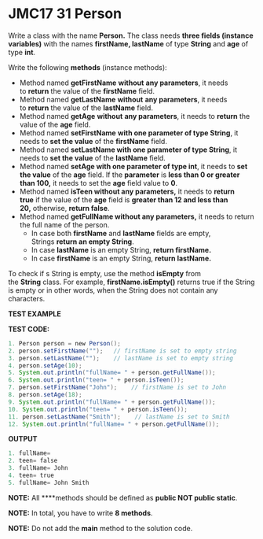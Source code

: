 # JMC17 31 Person

Write a class with the name **Person.** The class needs **three fields (instance variables)** with the names **firstName, lastName** of type **String** and **age** of type **int**.

Write the following **methods** (instance methods):

- Method named **getFirstName** **without** **any parameters**, it needs to **return** the value of the **firstName** field.
- Method named **getLastName** **without** **any parameters**, it needs to **return** the value of the **lastName** field.
- Method named **getAge** **without** **any parameters**, it needs to **return** the value of the **age** field.
- Method named **setFirstName** **with one parameter of type String**, it needs to **set the value** of the **firstName** field.
- Method named **setLastName with one parameter of type String**, it needs to **set the value** of the **lastName** field.
- Method named **setAge with one parameter of type int**, it needs to **set the value** of the **age** field. If the **parameter** is **less than 0 or greater than 100,** it needs to set the **age** field value to **0**. 
- Method named **isTeen without any parameters,** it needs to **return true** if the value of the **age** field is **greater than 12 and less than 20,** otherwise, **return false**.
- Method named **getFullName without any parameters,** it needs to return the full name of the person.
    - In case both **firstName** and **lastName** fields are empty, Strings **return an empty String**.
    - In case **lastName** is an empty String, **return firstName.**
    - In case **firstName** is an empty String, **return lastName.**

To check if s String is empty, use the method **isEmpty** from the **String** class. For example, **firstName.isEmpty()** returns true if the String is empty or in other words, when the String does not contain any characters.


**TEST EXAMPLE**

**TEST CODE:**

```java
1. Person person = new Person();
2. person.setFirstName("");   // firstName is set to empty string
3. person.setLastName("");    // lastName is set to empty string
4. person.setAge(10);
5. System.out.println("fullName= " + person.getFullName());
6. System.out.println("teen= " + person.isTeen());
7. person.setFirstName("John");    // firstName is set to John
8. person.setAge(18);
9. System.out.println("fullName= " + person.getFullName());
10. System.out.println("teen= " + person.isTeen());
11. person.setLastName("Smith");    // lastName is set to Smith
12. System.out.println("fullName= " + person.getFullName());
```

**OUTPUT**

```java
1. fullName=
2. teen= false
3. fullName= John
4. teen= true
5. fullName= John Smith
```


**NOTE:** All **​**methods should be defined as **public NOT public static**.

**NOTE:** In total, you have to write **8 methods**.

**NOTE:** Do not add the **main** method to the solution code.
